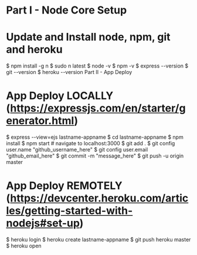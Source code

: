 # Part I - Node Core Setup
# Update and Install node, npm, git and heroku
$ npm install -g n
$ sudo n latest
$ node -v
$ npm -v
$ express --version
$ git --version 
$ heroku --version
Part II - App Deploy
# App Deploy LOCALLY (https://expressjs.com/en/starter/generator.html)
$ express --view=ejs lastname-appname
$ cd lastname-appname
$ npm install
$ npm start
	# navigate to localhost:3000
$ git add .
$ git config user.name "github_username_here"
$ git config user.email "github_email_here"
$ git commit -m "message_here"
$ git push -u origin master


# App Deploy REMOTELY (https://devcenter.heroku.com/articles/getting-started-with-nodejs#set-up)
$ heroku login
$ heroku create lastname-appname
$ git push heroku master
$ heroku open
